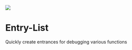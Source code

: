 
[![](https://jitpack.io/v/caldremch/entrances.svg)](https://jitpack.io/#caldremch/entrances)

# Entry-List
Quickly create entrances for debugging various functions
